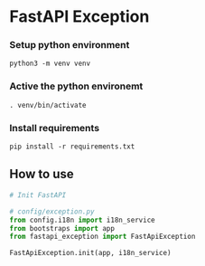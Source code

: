 # FastAPI Exception

### Setup python environment

```shell
python3 -m venv venv
```

### Active the python environemt

```shell
. venv/bin/activate
```

### Install requirements

```shell
pip install -r requirements.txt
```

## How to use

```python
# Init FastAPI

# config/exception.py
from config.i18n import i18n_service
from bootstraps import app
from fastapi_exception import FastApiException

FastApiException.init(app, i18n_service)
```
